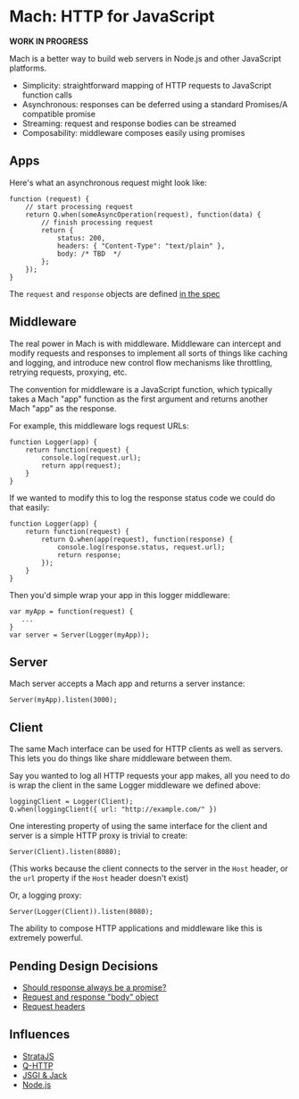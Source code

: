 # Mach: HTTP for JavaScript

__WORK IN PROGRESS__

Mach is a better way to build web servers in Node.js and other JavaScript platforms.

* Simplicity: straightforward mapping of HTTP requests to JavaScript function calls
* Asynchronous: responses can be deferred using a standard Promises/A compatible promise
* Streaming: request and response bodies can be streamed
* Composability: middleware composes easily  using promises

## Apps

Here's what an asynchronous request might look like:

    function (request) {
        // start processing request
        return Q.when(someAsyncOperation(request), function(data) {
            // finish processing request
            return {
                status: 200,
                headers: { "Content-Type": "text/plain" },
                body: /* TBD  */
            };
        });
    }

The `request` and `response` objects are defined [in the spec](https://github.com/machjs/mach/blob/master/SPEC.md)

## Middleware

The real power in Mach is with middleware. Middleware can intercept and modify requests and responses to implement all sorts of things like caching and logging, and introduce new control flow mechanisms like throttling, retrying requests, proxying, etc.

The convention for middleware is a JavaScript function, which typically takes a Mach "app" function as the first argument and returns another Mach "app" as the response.

For example, this middleware logs request URLs:

    function Logger(app) {
        return function(request) {
            console.log(request.url);
            return app(request);
        }
    }
    
If we wanted to modify this to log the response status code we could do that easily:

    function Logger(app) {
        return function(request) {
            return Q.when(app(request), function(response) {
                console.log(response.status, request.url);
                return response;
            });
        }
    }

Then you'd simple wrap your app in this logger middleware:

    var myApp = function(request) {
       ...
    }
    var server = Server(Logger(myApp));

## Server

Mach server accepts a Mach app and returns a server instance:

    Server(myApp).listen(3000);

## Client

The same Mach interface can be used for HTTP clients as well as servers. This lets you do things like share middleware between them.

Say you wanted to log all HTTP requests your app makes, all you need to do is wrap the client in the same Logger middleware we defined above:

    loggingClient = Logger(Client);
    Q.when(loggingClient({ url: "http://example.com/" })

One interesting property of using the same interface for the client and server is a simple HTTP proxy is trivial to create:

    Server(Client).listen(8080);

(This works because the client connects to the server in the `Host` header, or the `url` property if the `Host` header doesn't exist)

Or, a logging proxy:

    Server(Logger(Client)).listen(8080);

The ability to compose HTTP applications and middleware like this is extremely powerful.

## Pending Design Decisions

* [Should response always be a promise?](https://github.com/machjs/mach/issues/1)
* [Request and response "body" object](https://github.com/machjs/mach/issues/2)
* [Request headers](https://github.com/machjs/mach/issues/3)

## Influences

* [StrataJS](http://stratajs.org/)
* [Q-HTTP](https://github.com/kriskowal/q-http)
* [JSGI & Jack](http://jackjs.org/)
* [Node.js](http://nodejs.org/)